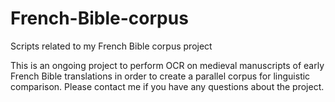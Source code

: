 # French-Bible-corpus
Scripts related to my French Bible corpus project

This is an ongoing project to perform OCR on medieval manuscripts of early French Bible translations in order to create a parallel corpus for linguistic comparison. Please contact me if you have any questions about the project.
